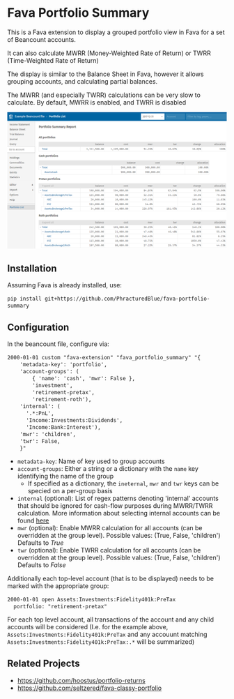 # Fava Portfolio Summary
This is a Fava extension to display a grouped portfolio view in Fava for a set of Beancount accounts.

It can also calculate MWRR (Money-Weighted Rate of Return) or TWRR (Time-Weighted Rate of Return)

The display is similar to the Balance Sheet in Fava, however it allows grouping accounts, and calculating
partial balances.

The MWRR (and especially TWRR) calculations can be very slow to calculate.  By default, MWRR is enabled, and TWRR is disabled

![Screenshot](example/PortfolioSummary.png)

## Installation
Assuming Fava is already installed, use:
```
pip install git+https://github.com/PhracturedBlue/fava-portfolio-summary
```

## Configuration
In the beancount file, configure via:
```
2000-01-01 custom "fava-extension" "fava_portfolio_summary" "{
    'metadata-key': 'portfolio',
    'account-groups': (
        { 'name': 'cash', 'mwr': False },
        'investment',
        'retirement-pretax',
        'retirement-roth'),
    'internal': (
      '.*:PnL',
      'Income:Investments:Dividends',
      'Income:Bank:Interest'),
    'mwr': 'children',
    'twr': False,
    }"
```
  * `metadata-key`: Name of key used to group accounts
  * `account-groups`: Either a string or a dictionary with the `name` key identifying the name of the group
    * If specified as a dictionary, the `ineternal`, `mwr` and `twr` keys can be specied on a per-group basis
  * `internal` (optional): List of regex patterns denoting 'internal' accounts that should be ignored for cash-flow purposes
    during MWRR/TWRR calculation.  More information about selecting internal accounts can be found
    [here](https://github.com/hoostus/portfolio-returns#external-vs-internal-cashflows)
  * `mwr` (optional): Enable MWRR calculation for all accounts (can be overridden at the group level).
    Possible values: (True, False, 'children') Defaults to *True*
  * `twr` (optional): Enable TWRR calculation for all accounts (can be overridden at the group level).
    Possible values: (True, False, 'children') Defaults to *False*

Additionally each top-level account (that is to be displayed) needs to be marked with the appropriate group:
```
2000-01-01 open Assets:Investments:Fidelity401k:PreTax
  portfolio: "retirement-pretax"
```
For each top level account, all transactions of the account and any child accounts will be considered (I.e. for the example above,
`Assets:Investments:Fidelity401k:PreTax` and any accouunt matching `Assets:Investments:Fidelity401k:PreTax:.*` will be summarized)

## Related Projects
  * https://github.com/hoostus/portfolio-returns
  * https://github.com/seltzered/fava-classy-portfolio

